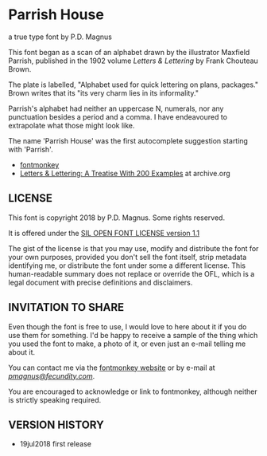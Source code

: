 # Parrish House
a true type font by P.D. Magnus

This font began as a scan of an alphabet drawn by the illustrator Maxfield Parrish, published in the 1902 volume *Letters & Lettering* by Frank Chouteau Brown. 

The plate is labelled, "Alphabet used for quick lettering on plans, packages." Brown writes that its "its very charm lies in its informality."

Parrish's alphabet had neither an uppercase N, numerals, nor any punctuation besides a period and a comma. I have endeavoured to extrapolate what those might look like.

The name 'Parrish House' was the first autocomplete suggestion starting with 'Parrish'.

- [fontmonkey](https://www.fontmonkey.com)
- [Letters & Lettering: A Treatise With 200 Examples](https://archive.org/details/lettersletteringa00brow) at archive.org


## LICENSE

This font is copyright 2018 by P.D. Magnus. Some rights reserved.

It is offered under the [SIL OPEN FONT LICENSE version 1.1](https://scripts.sil.org/OFL_web)
 
The gist of the license is that you may use, modify and distribute the font for your own purposes, provided you don't sell the font itself, strip metadata identifying me, or distribute the font under some a different license. This human-readable summary does not replace or override the OFL, which is a legal document with precise definitions and disclaimers.

## INVITATION TO SHARE

Even though the font is free to use, I would love to here about it if you do use them for something. I'd be happy to receive a sample of the thing which you used the font to make, a photo of it, or even just an e-mail telling me about it.

You can contact me via the [fontmonkey website](https://www.fontmonkey.com) or by e-mail at *pmagnus@fecundity.com*.

You are encouraged to acknowledge or link to fontmonkey, although neither is strictly speaking required.

## VERSION HISTORY
- 19jul2018 first release
